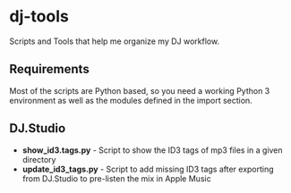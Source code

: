 # dj-tools

Scripts and Tools that help me organize my DJ workflow.

## Requirements

Most of the scripts are Python based, so you need a working Python 3 environment as well as the modules defined in the import section.

## DJ.Studio

* **show_id3.tags.py** - Script to show the ID3 tags of mp3 files in a given directory
* **update_id3_tags.py** - Script to add missing ID3 tags after exporting from DJ.Studio to pre-listen the mix in Apple Music
